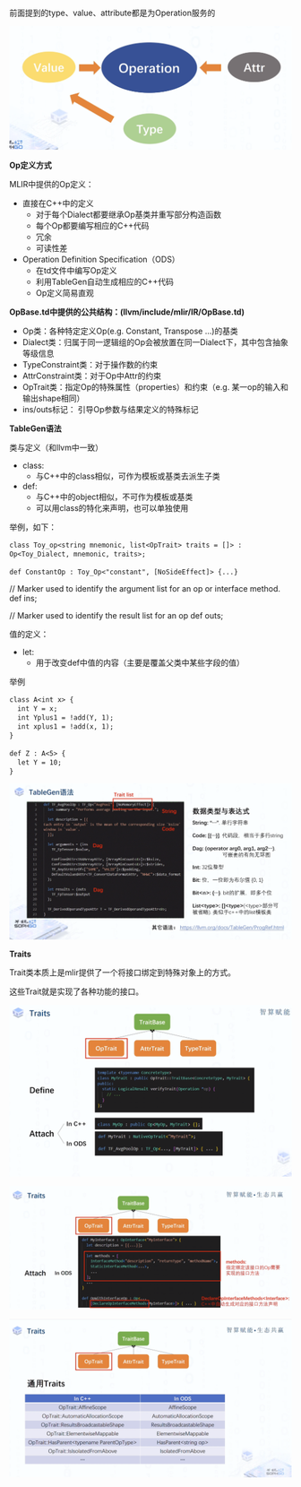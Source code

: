 #


前面提到的type、value、attribute都是为Operation服务的

![](./figures/05_00.png)

**Op定义方式**

MLIR中提供的Op定义：

- 直接在C++中的定义
  - 对于每个Dialect都要继承Op基类并重写部分构造函数
  - 每个Op都要编写相应的C++代码
  - 冗余
  - 可读性差
- Operation Definition Specification（ODS）
  - 在td文件中编写Op定义
  - 利用TableGen自动生成相应的C++代码
  - Op定义简易直观


**OpBase.td中提供的公共结构：(llvm/include/mlir/IR/OpBase.td)**

- Op类：各种特定定义Op(e.g. Constant, Transpose ...)的基类
- Dialect类：归属于同一逻辑组的Op会被放置在同一Dialect下，其中包含抽象等级信息
- TypeConstraint类：对于操作数的约束
- AttrConstraint类：对于Op中Attr的约束
- OpTrait类：指定Op的特殊属性（properties）和约束（e.g. 某一op的输入和输出shape相同）
- ins/outs标记： 引导Op参数与结果定义的特殊标记

**TableGen语法**

类与定义（和llvm中一致）
- class:
  - 与C++中的class相似，可作为模板或基类去派生子类
- def:
  - 与C++中的object相似，不可作为模板或基类
  - 可以用class的特化来声明，也可以单独使用


举例，如下：

``` 
class Toy_op<string mnemonic, list<OpTrait> traits = []> : Op<Toy_Dialect, mnemonic, traits>;

def ConstantOp : Toy_Op<"constant", [NoSideEffect]> {...}
```

// Marker  used to identify the argument list for an op or interface method.
def ins;

// Marker used to identify the result list for an op
def outs;


值的定义：

- let:
  - 用于改变def中值的内容（主要是覆盖父类中某些字段的值）

举例

``` 
class A<int x> {
  int Y = x;
  int Yplus1 = !add(Y, 1);
  int xplus1 = !add(x, 1);
}

def Z : A<5> {
  let Y = 10;
}
```

![](./figures/05_01.png)

**Traits**

Trait类本质上是mlir提供了一个将接口绑定到特殊对象上的方式。

这些Trait就是实现了各种功能的接口。

![](./figures/05_02.png)

![](./figures/05_03.png)

![](./figures/05_04.png)

